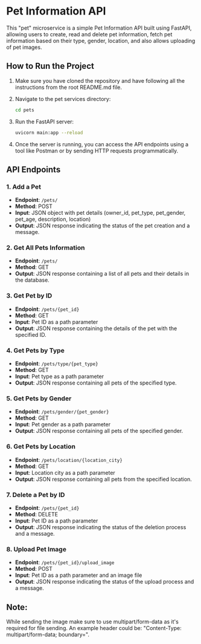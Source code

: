 # Pet Information API

This "pet" microservice is a simple Pet Information API built using FastAPI, allowing users to create, read and delete pet information, fetch pet information based on their type, gender, location, and also allows uploading of pet images.


## How to Run the Project

1. Make sure you have cloned the repository and have following all the instructions from the root README.md file.

2. Navigate to the pet services directory:

    ```bash
    cd pets
    ```

3. Run the FastAPI server:

    ```bash
    uvicorn main:app --reload
    ```

4. Once the server is running, you can access the API endpoints using a tool like Postman or by sending HTTP requests programmatically.

 
## API Endpoints

### 1. Add a Pet

- **Endpoint**: `/pets/`
- **Method**: POST
- **Input**: JSON object with pet details (owner_id, pet_type, pet_gender, pet_age, description, location)
- **Output**: JSON response indicating the status of the pet creation and a message.

### 2. Get All Pets Information

- **Endpoint**: `/pets/`
- **Method**: GET
- **Output**: JSON response containing a list of all pets and their details in the database.

### 3. Get Pet by ID

- **Endpoint**: `/pets/{pet_id}`
- **Method**: GET
- **Input**: Pet ID as a path parameter
- **Output**: JSON response containing the details of the pet with the specified ID.

### 4. Get Pets by Type

- **Endpoint**: `/pets/type/{pet_type}`
- **Method**: GET
- **Input**: Pet type as a path parameter
- **Output**: JSON response containing all pets of the specified type.

### 5. Get Pets by Gender

- **Endpoint**: `/pets/gender/{pet_gender}`
- **Method**: GET
- **Input**: Pet gender as a path parameter
- **Output**: JSON response containing all pets of the specified gender.

### 6. Get Pets by Location 

- **Endpoint**: `/pets/location/{location_city}`
- **Method**: GET
- **Input**: Location city as a path parameter
- **Output**: JSON response containing all pets from the specified location.

### 7. Delete a Pet by ID

- **Endpoint**: `/pets/{pet_id}`
- **Method**: DELETE
- **Input**: Pet ID as a path parameter
- **Output**: JSON response indicating the status of the deletion process and a message.

### 8. Upload Pet Image

- **Endpoint**: `/pets/{pet_id}/upload_image`
- **Method**: POST
- **Input**: Pet ID as a path parameter and an image file
- **Output**: JSON response indicating the status of the upload process and a message.


## Note:

While sending the image make sure to use multipart/form-data as it's required for file sending. An example header could be:
"Content-Type: multipart/form-data; boundary=<calculated when request is sent>".
